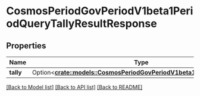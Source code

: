 # CosmosPeriodGovPeriodV1beta1PeriodQueryTallyResultResponse

## Properties

Name | Type | Description | Notes
------------ | ------------- | ------------- | -------------
**tally** | Option<[**crate::models::CosmosPeriodGovPeriodV1beta1PeriodTallyResult**](cosmos.gov.v1beta1.TallyResult.md)> |  | [optional]

[[Back to Model list]](../README.md#documentation-for-models) [[Back to API list]](../README.md#documentation-for-api-endpoints) [[Back to README]](../README.md)


